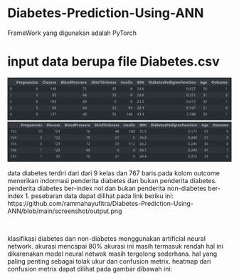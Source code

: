# Diabetes-Prediction-Using-ANN
FrameWork yang digunakan adalah PyTorch
# input data berupa file Diabetes.csv
![demo](https://github.com/rammahayufitra/Diabetes-Prediction-Using-ANN/blob/main/screenshot/Screenshot%20from%202021-10-23%2010-00-02.png)
![demo](https://github.com/rammahayufitra/Diabetes-Prediction-Using-ANN/blob/main/screenshot/Screenshot%20from%202021-10-23%2010-06-49.png)
<br>
<p>data diabetes terdiri dari dari 9 kelas dan 767 baris.pada kolom outcome menerikan indormasi penderita diabetes dan bukan penderita diabetes. penderita diabetes ber-index nol dan bukan penderita non-diabetes ber-index 1. pesebaran data dapat dilihat pada link beriku ini: https://github.com/rammahayufitra/Diabetes-Prediction-Using-ANN/blob/main/screenshot/output.png</p>
<br>
<p>klasifikasi diabetes dan non-diabetes menggunakan artificial neural network. akurasi mencapai 80% akurasi ini masih termasuk rendah hal ini dikarenakan model neural netwok masih tergolong sederhana. hal yang paling penting sebagai tolak ukur dan confusion metrix. heatmap dari confusion metrix dapat dilihat pada gambar dibawah ini:</p>
<br>


